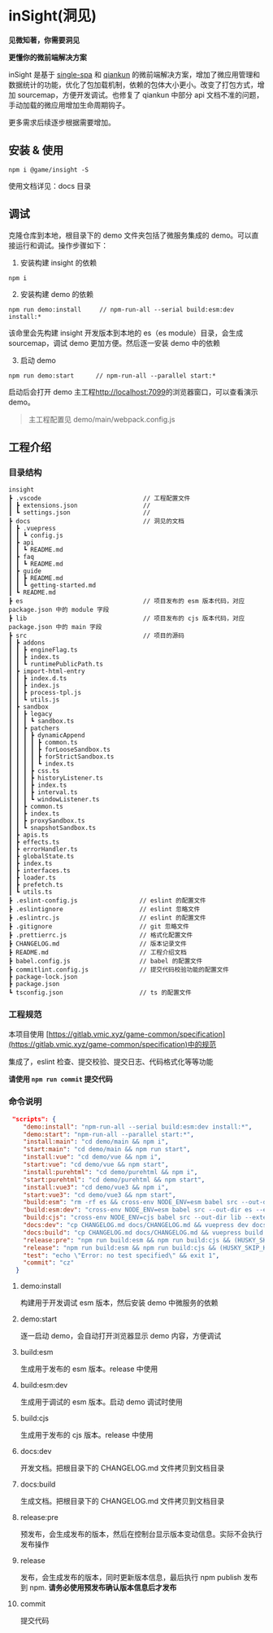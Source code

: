 # inSight(洞见)

**见微知著，你需要洞见**

**更懂你的微前端解决方案**

inSight 是基于 [single-spa](https://github.com/CanopyTax/single-spa) 和 [qiankun](https://qiankun.umijs.org/zh) 的微前端解决方案，增加了微应用管理和数据统计的功能，优化了包加载机制，依赖的包体大小更小。改变了打包方式，增加 sourcemap，方便开发调试。也修复了 qiankun 中部分 api 文档不准的问题，手动加载的微应用增加生命周期钩子。

更多需求后续逐步根据需要增加。

## 安装 & 使用

```
npm i @game/insight -S
```

使用文档详见：docs 目录

## 调试

克隆仓库到本地，根目录下的 demo 文件夹包括了微服务集成的 demo。可以直接运行和调试。操作步骤如下：

1. 安装构建 insight 的依赖

```
npm i
```

2. 安装构建 demo 的依赖

```
npm run demo:install     // npm-run-all --serial build:esm:dev install:*
```

该命里会先构建 insight 开发版本到本地的 es（es module）目录，会生成 sourcemap，调试 demo 更加方便。然后逐一安装 demo 中的依赖

3. 启动 demo

```
npm run demo:start      // npm-run-all --parallel start:*
```

启动后会打开 demo 主工程[http://localhost:7099](http://localhost:7099)的浏览器窗口，可以查看演示 demo。

> 主工程配置见 demo/main/webpack.config.js

## 工程介绍

### 目录结构

```
insight
┣ .vscode                            // 工程配置文件
┃ ┣ extensions.json                  //
┃ ┗ settings.json                    //
┣ docs                               // 洞见的文档
┃ ┣ .vuepress
┃ ┃ ┗ config.js
┃ ┣ api
┃ ┃ ┗ README.md
┃ ┣ faq
┃ ┃ ┗ README.md
┃ ┣ guide
┃ ┃ ┣ README.md
┃ ┃ ┗ getting-started.md
┃ ┗ README.md
┣ es                                 // 项目发布的 esm 版本代码，对应package.json 中的 module 字段
┣ lib                                // 项目发布的 cjs 版本代码，对应package.json 中的 main 字段
┣ src                                // 项目的源码
┃ ┣ addons
┃ ┃ ┣ engineFlag.ts
┃ ┃ ┣ index.ts
┃ ┃ ┗ runtimePublicPath.ts
┃ ┣ import-html-entry
┃ ┃ ┣ index.d.ts
┃ ┃ ┣ index.js
┃ ┃ ┣ process-tpl.js
┃ ┃ ┗ utils.js
┃ ┣ sandbox
┃ ┃ ┣ legacy
┃ ┃ ┃ ┗ sandbox.ts
┃ ┃ ┣ patchers
┃ ┃ ┃ ┣ dynamicAppend
┃ ┃ ┃ ┃ ┣ common.ts
┃ ┃ ┃ ┃ ┣ forLooseSandbox.ts
┃ ┃ ┃ ┃ ┣ forStrictSandbox.ts
┃ ┃ ┃ ┃ ┗ index.ts
┃ ┃ ┃ ┣ css.ts
┃ ┃ ┃ ┣ historyListener.ts
┃ ┃ ┃ ┣ index.ts
┃ ┃ ┃ ┣ interval.ts
┃ ┃ ┃ ┗ windowListener.ts
┃ ┃ ┣ common.ts
┃ ┃ ┣ index.ts
┃ ┃ ┣ proxySandbox.ts
┃ ┃ ┗ snapshotSandbox.ts
┃ ┣ apis.ts
┃ ┣ effects.ts
┃ ┣ errorHandler.ts
┃ ┣ globalState.ts
┃ ┣ index.ts
┃ ┣ interfaces.ts
┃ ┣ loader.ts
┃ ┣ prefetch.ts
┃ ┗ utils.ts
┣ .eslint-config.js                 // eslint 的配置文件
┣ .eslintignore                     // eslint 忽略文件
┣ .eslintrc.js                      // eslint 的配置文件
┣ .gitignore                        // git 忽略文件
┣ .prettierrc.js                    // 格式化配置文件
┣ CHANGELOG.md                      // 版本记录文件
┣ README.md                         // 工程介绍文档
┣ babel.config.js                   // babel 的配置文件
┣ commitlint.config.js              // 提交代码校验功能的配置文件
┣ package-lock.json
┣ package.json
┗ tsconfig.json                     // ts 的配置文件
```

### 工程规范

本项目使用 [https://gitlab.vmic.xyz/game-common/specification](https://gitlab.vmic.xyz/game-common/specification)中的规范

集成了，eslint 检查、提交校验、提交日志、代码格式化等等功能

**请使用 `npm run commit` 提交代码**

### 命令说明

```json
 "scripts": {
    "demo:install": "npm-run-all --serial build:esm:dev install:*",
    "demo:start": "npm-run-all --parallel start:*",
    "install:main": "cd demo/main && npm i",
    "start:main": "cd demo/main && npm run start",
    "install:vue": "cd demo/vue && npm i",
    "start:vue": "cd demo/vue && npm start",
    "install:purehtml": "cd demo/purehtml && npm i",
    "start:purehtml": "cd demo/purehtml && npm start",
    "install:vue3": "cd demo/vue3 && npm i",
    "start:vue3": "cd demo/vue3 && npm start",
    "build:esm": "rm -rf es && cross-env NODE_ENV=esm babel src --out-dir es --extensions .ts,.js && tsc",
    "build:esm:dev": "cross-env NODE_ENV=esm babel src --out-dir es --extensions .ts,.js --source-maps",
    "build:cjs": "cross-env NODE_ENV=cjs babel src --out-dir lib --extensions .ts,.js",
    "docs:dev": "cp CHANGELOG.md docs/CHANGELOG.md && vuepress dev docs",
    "docs:build": "cp CHANGELOG.md docs/CHANGELOG.md && vuepress build docs",
    "release:pre": "npm run build:esm && npm run build:cjs && (HUSKY_SKIP_HOOKS=1 standard-version)",
    "release": "npm run build:esm && npm run build:cjs && (HUSKY_SKIP_HOOKS=1 standard-version  --dry-run=false) && npm publish",
    "test": "echo \"Error: no test specified\" && exit 1",
    "commit": "cz"
  }
```

1. demo:install

   构建用于开发调试 esm 版本，然后安装 demo 中微服务的依赖

2. demo:start

   逐一启动 demo，会自动打开浏览器显示 demo 内容，方便调试

3. build:esm

   生成用于发布的 esm 版本。release 中使用

4. build:esm:dev

   生成用于调试的 esm 版本。启动 demo 调试时使用

5. build:cjs

   生成用于发布的 cjs 版本。release 中使用

6. docs:dev

   开发文档。把根目录下的 CHANGELOG.md 文件拷贝到文档目录

7. docs:build

   生成文档。把根目录下的 CHANGELOG.md 文件拷贝到文档目录

8. release:pre

   预发布，会生成发布的版本，然后在控制台显示版本变动信息。实际不会执行发布操作

9. release

   发布，会生成发布的版本，同时更新版本信息，最后执行 npm publish 发布到 npm. **请务必使用预发布确认版本信息后才发布**

10. commit

    提交代码
